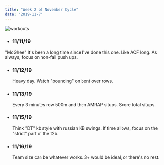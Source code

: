 ```yaml
---
title: "Week 2 of November Cycle"
date: "2019-11-7"
---
```


![workouts](.pages/posts/Week2.png)
*  ### 11/11/19
"McGhee" 
It's been a long time since I've done this one.  Like ACF long. As always, focus on non-fail push ups.
* ### 11/12/19
    Heavy day. Watch "bouncing" on bent over rows. 
* ### 11/13/19
    Every 3 minutes row 500m and then AMRAP situps.  Score total situps.
* ### 11/15/19
    Think "DT" kb style with russian KB swings.  If time allows, focus on the "strict" part of the t2b. 
* ### 11/16/19
    Team size can be whatever works.  3+ would be ideal, or there's no rest. 
